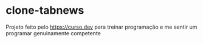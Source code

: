 # clone-tabnews
Projeto feito pelo https://curso.dev para treinar programação e me sentir um programar genuinamente competente
